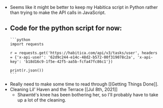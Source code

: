 - Seems like it might be better to keep my Habitica script in Python rather than trying to make the API calls in JavaScript.
- Code for the python script for now:
	-
	  ```python
	  import requests
	  
	  r = requests.get('https://habitica.com/api/v3/tasks/user', headers = {'x-api-user': '62d9c244-e14c-48d2-b572-00f319078c2a', 'x-api-key': 'b18d16c9-1f5e-42f5-aa5b-fcfa47fc86c1'})
	  
	  print(r.json())
	  ```
- Really need to make some time to read through [[Getting Things Done]].
- Cleaning Lil' Haven and the Terrace [[Jul 8th, 2021]]
	- Shawnté's knee has been bothering her, so I'll probably have to take up a lot of the cleaning.